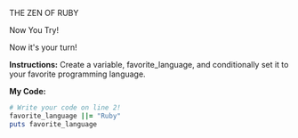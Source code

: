 THE ZEN OF RUBY

Now You Try!

Now it's your turn!

**Instructions:**
Create a variable, favorite_language, and conditionally set it to your favorite programming language.

**My Code:**
```ruby
# Write your code on line 2!
favorite_language ||= "Ruby"
puts favorite_language
```
